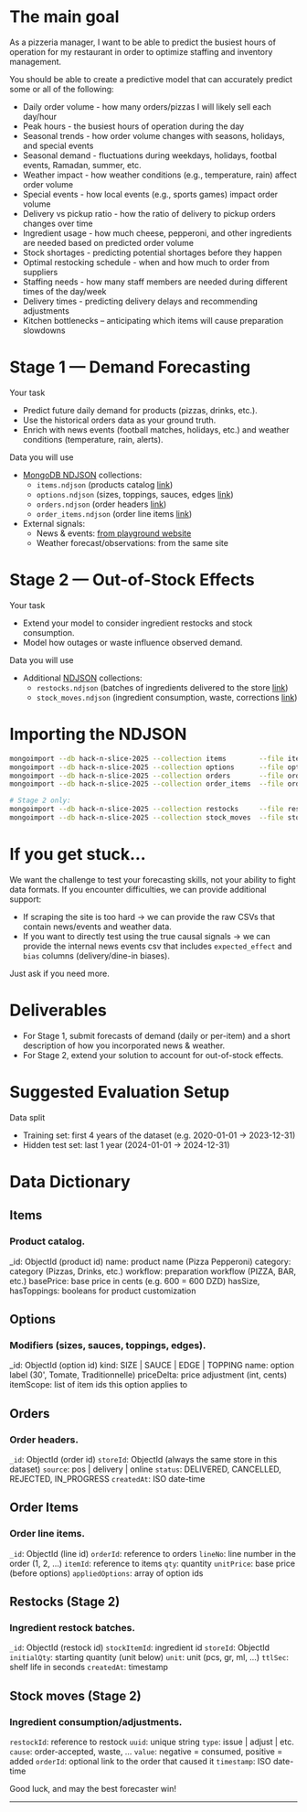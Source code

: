 # The main goal

As a pizzeria manager, I want to be able to predict the busiest hours of operation for my restaurant
in order to optimize staffing and inventory management.

You should be able to create a predictive model that can accurately predict some or all of the following:

- Daily order volume - how many orders/pizzas I will likely sell each day/hour
- Peak hours - the busiest hours of operation during the day
- Seasonal trends - how order volume changes with seasons, holidays, and special events
- Seasonal demand - fluctuations during weekdays, holidays, footbal events, Ramadan, summer, etc.
- Weather impact - how weather conditions (e.g., temperature, rain) affect order volume
- Special events - how local events (e.g., sports games) impact order volume
- Delivery vs pickup ratio - how the ratio of delivery to pickup orders changes over time
- Ingredient usage - how much cheese, pepperoni, and other ingredients are needed based on predicted order volume
- Stock shortages - predicting potential shortages before they happen
- Optimal restocking schedule - when and how much to order from suppliers
- Staffing needs - how many staff members are needed during different times of the day/week
- Delivery times - predicting delivery delays and recommending adjustments
- Kitchen bottlenecks – anticipating which items will cause preparation slowdowns

# Stage 1 — Demand Forecasting

Your task

- Predict future daily demand for products (pizzas, drinks, etc.).
- Use the historical orders data as your ground truth.
- Enrich with news events (football matches, holidays, etc.) and weather conditions (temperature, rain, alerts).

Data you will use

- [MongoDB NDJSON](mongoimport) collections:
    - `items.ndjson` (products catalog [link](items.ndjson))
    - `options.ndjson` (sizes, toppings, sauces, edges [link](options.ndjson))
    - `orders.ndjson` (order headers [link](orders.ndjson))
    - `order_items.ndjson` (order line items [link](order_items.ndjson))
- External signals:
    - News & events: [from playground website](playground-website)
    - Weather forecast/observations: from the same site

# Stage 2 — Out-of-Stock Effects

Your task

- Extend your model to consider ingredient restocks and stock consumption.
- Model how outages or waste influence observed demand.

Data you will use

- Additional [NDJSON](mongoimport) collections:
    - `restocks.ndjson` (batches of ingredients delivered to the store [link](restocks.ndjson))
    - `stock_moves.ndjson` (ingredient consumption, waste, corrections [link](stock_moves.ndjson))

# Importing the NDJSON

```bash
mongoimport --db hack-n-slice-2025 --collection items        --file items.ndjson
mongoimport --db hack-n-slice-2025 --collection options      --file options.ndjson
mongoimport --db hack-n-slice-2025 --collection orders       --file orders.ndjson
mongoimport --db hack-n-slice-2025 --collection order_items  --file order_items.ndjson

# Stage 2 only:
mongoimport --db hack-n-slice-2025 --collection restocks     --file restocks.ndjson
mongoimport --db hack-n-slice-2025 --collection stock_moves  --file stock_moves.ndjson
```

# If you get stuck…

We want the challenge to test your forecasting skills, not your ability to fight data formats. If you
encounter difficulties, we can provide additional support:

- If scraping the site is too hard → we can provide the raw CSVs that contain news/events and weather data.
- If you want to directly test using the true causal signals → we can provide the internal news events csv that
  includes `expected_effect` and `bias` columns (delivery/dine-in biases).

Just ask if you need more.

# Deliverables

- For Stage 1, submit forecasts of demand (daily or per-item) and a short description of how
  you incorporated news & weather.
- For Stage 2, extend your solution to account for out-of-stock effects.

# Suggested Evaluation Setup

Data split

- Training set: first 4 years of the dataset (e.g. 2020-01-01 → 2023-12-31)
- Hidden test set: last 1 year (2024-01-01 → 2024-12-31)

# Data Dictionary

## Items
### Product catalog.

_id: ObjectId (product id)
name: product name (Pizza Pepperoni)
category: category (Pizzas, Drinks, etc.)
workflow: preparation workflow (PIZZA, BAR, etc.)
basePrice: base price in cents (e.g. 600 = 600 DZD)
hasSize, hasToppings: booleans for product customization

## Options
### Modifiers (sizes, sauces, toppings, edges).

_id: ObjectId (option id)
kind: SIZE | SAUCE | EDGE | TOPPING
name: option label (30', Tomate, Traditionnelle)
priceDelta: price adjustment (int, cents)
itemScope: list of item ids this option applies to

## Orders
### Order headers.

`_id`: ObjectId (order id)
`storeId`: ObjectId (always the same store in this dataset)
`source`: pos | delivery | online
`status`: DELIVERED, CANCELLED, REJECTED, IN_PROGRESS
`createdAt`: ISO date-time

## Order Items
### Order line items.

`_id`: ObjectId (line id)
`orderId`: reference to orders
`lineNo`: line number in the order (1, 2, …)
`itemId`: reference to items
`qty`: quantity
`unitPrice`: base price (before options)
`appliedOptions`: array of option ids

## Restocks (Stage 2)
### Ingredient restock batches.

`_id`: ObjectId (restock id)
`stockItemId`: ingredient id
`storeId`: ObjectId
`initialQty`: starting quantity (unit below)
`unit`: unit (pcs, gr, ml, …)
`ttlSec`: shelf life in seconds
`createdAt`: timestamp

## Stock moves (Stage 2)
### Ingredient consumption/adjustments.

`restockId`: reference to restock
`uuid`: unique string
`type`: issue | adjust | etc.
`cause`: order-accepted, waste, …
`value`: negative = consumed, positive = added
`orderId`: optional link to the order that caused it
`timestamp`: ISO date-time

Good luck, and may the best forecaster win!

---

[https://www.mongodb.com/docs/database-tools/mongoimport/#mongodb-binary-bin.mongoimport]: mongoimport
[https://news-and-weather.2025.hns.playground.nekso.pizza]: playground-website
[https://zot5wjpfseoymwgv.public.blob.vercel-storage.com/datasets/dynamic-demand-forecasting/items.ndjson-CbtgqfG0lUliYbnwmJCmC8pzpGkzfX.gz]: items.ndjson
[https://zot5wjpfseoymwgv.public.blob.vercel-storage.com/datasets/dynamic-demand-forecasting/options.ndjson-5TPjU4AO0PnOj5dlgzeR0NbTahpRAY.gz]: options.ndjson
[https://zot5wjpfseoymwgv.public.blob.vercel-storage.com/datasets/dynamic-demand-forecasting/order_items.ndjson-QQYwJqJIfdr1uh3YE0dxnyOJdgYqvL.gz]: order_items.ndjson
[https://zot5wjpfseoymwgv.public.blob.vercel-storage.com/datasets/dynamic-demand-forecasting/orders.ndjson-L3P2bizh2D8yeznW29Og8vzWgx4p4R.gz]: orders.ndjson
[https://zot5wjpfseoymwgv.public.blob.vercel-storage.com/datasets/dynamic-demand-forecasting/restocks.ndjson-K9YIYdyZf4OXz2AoZyScZSfA7GV7MA.gz]: restocks.ndjson
[https://zot5wjpfseoymwgv.public.blob.vercel-storage.com/datasets/dynamic-demand-forecasting/stock_moves.ndjson-F1IGODrCZAk5PcaL8iB52QKOw9l5ua.gz]: stock_moves.ndjson

